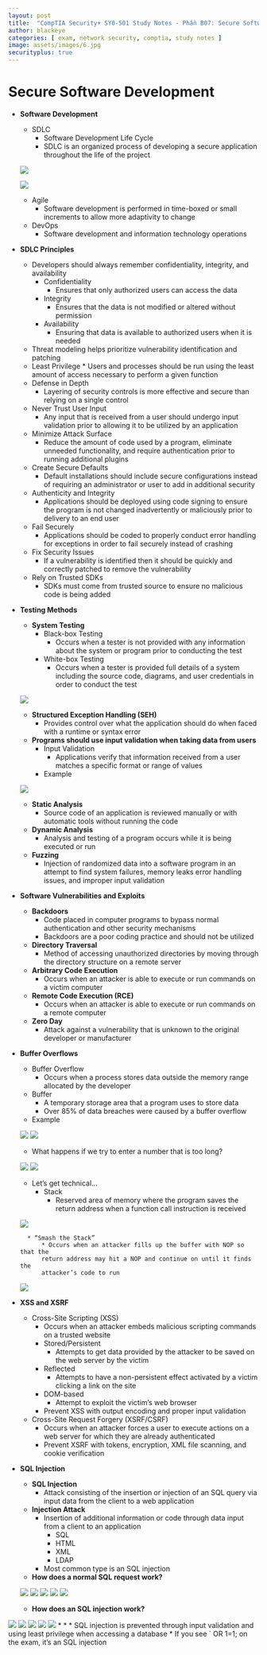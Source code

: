 ```yaml
---
layout: post
title:  "CompTIA Security+ SY0-501 Study Notes - Phần B07: Secure Software Develoment"
author: blackeye
categories: [ exam, network security, comptia, study notes ]
image: assets/images/6.jpg
securityplus: true
---
```


# Secure Software Development
* **Software Development**
    * SDLC
        * Software Development Life Cycle
        * SDLC is an organized process of developing a secure application
        throughout the life of the project

    ![]({{site.baseurl}}/Assets/images/cs_plus/ssd01.png)

    ![]({{site.baseurl}}/Assets/images/cs_plus/ssd02.png)

    * Agile
        * Software development is performed in time-boxed or small increments to
        allow more adaptivity to change
    * DevOps
        * Software development and information technology operations

* **SDLC Principles**
    * Developers should always remember confidentiality, integrity, and availability
        * Confidentiality
            * Ensures that only authorized users can access the data
        * Integrity
            * Ensures that the data is not modified or altered without permission
        * Availability
            * Ensuring that data is available to authorized users when it is needed
    * Threat modeling helps prioritize vulnerability identification and patching
    * Least Privilege
            * Users and processes should be run using the least amount of access necessary to perform a given function
    * Defense in Depth
        * Layering of security controls is more effective and secure than relying on a single control
    * Never Trust User Input
        * Any input that is received from a user should undergo input validation prior to allowing it to be utilized by an application
    * Minimize Attack Surface
        * Reduce the amount of code used by a program, eliminate unneeded functionality, and require authentication prior to running additional plugins
    * Create Secure Defaults
        * Default installations should include secure configurations instead of requiring an administrator or user to add in additional security
    * Authenticity and Integrity
        * Applications should be deployed using code signing to ensure the program is not changed inadvertently or maliciously prior to delivery to an end user
    * Fail Securely
        * Applications should be coded to properly conduct error handling for exceptions in order to fail securely instead of crashing
    * Fix Security Issues
        * If a vulnerability is identified then it should be quickly and correctly patched to remove the vulnerability
    * Rely on Trusted SDKs
        * SDKs must come from trusted source to ensure no malicious code is being added

* **Testing Methods**
    * **System Testing**
        * Black-box Testing
            * Occurs when a tester is not provided with any information about the system or program prior to conducting the test
        * White-box Testing
            * Occurs when a tester is provided full details of a system including the source code, diagrams, and user credentials in order to conduct the test

    ![]({{site.baseurl}}/Assets/images/cs_plus/ssd03.png)

    * **Structured Exception Handling (SEH)**
        * Provides control over what the application should do when faced with a runtime or syntax error
    * **Programs should use input validation when taking data from users**
        * Input Validation
            * Applications verify that information received from a user matches a specific format or range of values
        * Example

    ![]({{site.baseurl}}/Assets/images/cs_plus/ssd04.png)

    * **Static Analysis**
        * Source code of an application is reviewed manually or with automatic tools without running the code
    * **Dynamic Analysis**
        * Analysis and testing of a program occurs while it is being executed or run
    * **Fuzzing**
        * Injection of randomized data into a software program in an attempt to find system failures, memory leaks error handling issues, and improper input validation

* **Software Vulnerabilities and Exploits**
    * **Backdoors**
        * Code placed in computer programs to bypass normal authentication and other security mechanisms
        * Backdoors are a poor coding practice and should not be utilized
    * **Directory Traversal**
        * Method of accessing unauthorized directories by moving through the directory structure on a remote server
    * **Arbitrary Code Execution**
        * Occurs when an attacker is able to execute or run commands on a victim computer
    * **Remote Code Execution (RCE)**
        * Occurs when an attacker is able to execute or run commands on a remote computer
    * **Zero Day**
        * Attack against a vulnerability that is unknown to the original developer or manufacturer

* **Buffer Overflows**
    * Buffer Overflow
        * Occurs when a process stores data outside the memory range allocated by the developer
    * Buffer
        * A temporary storage area that a program uses to store data
        * Over 85% of data breaches were caused by a buffer overflow
    * Example

    ![]({{site.baseurl}}/Assets/images/cs_plus/ssd05.png)
    ![]({{site.baseurl}}/Assets/images/cs_plus/ssd06.png)

    * What happens if we try to enter a number that is too long?

    ![]({{site.baseurl}}/Assets/images/cs_plus/ssd07.png)
    ![]({{site.baseurl}}/Assets/images/cs_plus/ssd08.png)
    
    * Let’s get technical…
        * Stack
            * Reserved area of memory where the program saves the return address when a function call instruction is received

    ![]({{site.baseurl}}/Assets/images/cs_plus/ssd10.png)

        * “Smash the Stack”
            * Occurs when an attacker fills up the buffer with NOP so that the
            return address may hit a NOP and continue on until it finds the
            attacker’s code to run

    ![]({{site.baseurl}}/Assets/images/cs_plus/ssd11.png)

* **XSS and XSRF**
    * Cross-Site Scripting (XSS)
        * Occurs when an attacker embeds malicious scripting commands on a
        trusted website
        * Stored/Persistent
            * Attempts to get data provided by the attacker to be saved on the
            web server by the victim
        * Reflected
            * Attempts to have a non-persistent effect activated by a victim
            clicking a link on the site
        * DOM-based
            * Attempt to exploit the victim’s web browser
        * Prevent XSS with output encoding and proper input validation
    * Cross-Site Request Forgery (XSRF/CSRF)
        * Occurs when an attacker forces a user to execute actions on a web server
        for which they are already authenticated
        * Prevent XSRF with tokens, encryption, XML file scanning, and cookie
        verification

* **SQL Injection**
    * **SQL Injection**
        * Attack consisting of the insertion or injection of an SQL query via input
        data from the client to a web application
    * **Injection Attack**
        * Insertion of additional information or code through data input from a
        client to an application
            * SQL
            * HTML
            * XML
            * LDAP
        * Most common type is an SQL injection
    * **How does a normal SQL request work?**

    ![]({{site.baseurl}}/Assets/images/cs_plus/ssd12.png)
    ![]({{site.baseurl}}/Assets/images/cs_plus/ssd13.png)
    ![]({{site.baseurl}}/Assets/images/cs_plus/ssd14.png)
    ![]({{site.baseurl}}/Assets/images/cs_plus/ssd15.png)
    ![]({{site.baseurl}}/Assets/images/cs_plus/ssd16.png)

    * **How does an SQL injection work?**

![]({{site.baseurl}}/Assets/images/cs_plus/ssd17.png)
![]({{site.baseurl}}/Assets/images/cs_plus/ssd18.png)
![]({{site.baseurl}}/Assets/images/cs_plus/ssd19.png)
![]({{site.baseurl}}/Assets/images/cs_plus/ssd20.png)
![]({{site.baseurl}}/Assets/images/cs_plus/ssd21.png)
* 
    * 
        * SQL injection is prevented through input validation and using least privilege when accessing a database
        * If you see ` OR 1=1; on the exam, it’s an SQL injection